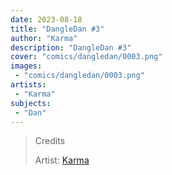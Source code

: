 ```yaml
---
date: 2023-08-18
title: "DangleDan #3"
author: "Karma"
description: "DangleDan #3"
cover: "comics/dangledan/0003.png"
images:
 - "comics/dangledan/0003.png"
artists:
 - "Karma"
subjects:
 - "Dan"
---
```

>Credits
>
>Artist: [Karma](https://twitter.com/Kristal_Karma)  
